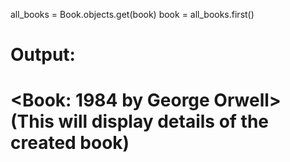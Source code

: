 all_books = Book.objects.get(book)
book = all_books.first()
# Output: 
# <Book: 1984 by George Orwell> (This will display details of the created book)